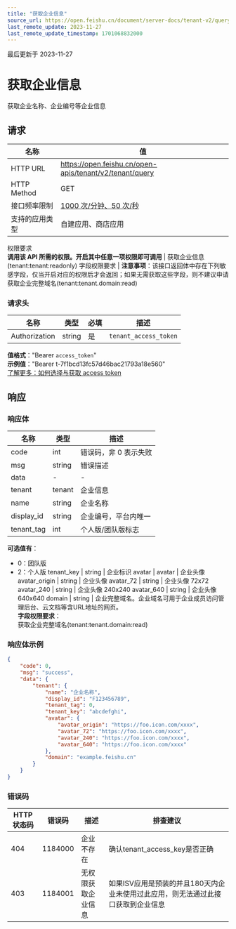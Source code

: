 ```yaml
---
title: "获取企业信息"
source_url: https://open.feishu.cn/document/server-docs/tenant-v2/query
last_remote_update: 2023-11-27
last_remote_update_timestamp: 1701068832000
---
```

最后更新于 2023-11-27

# 获取企业信息

获取企业名称、企业编号等企业信息

## 请求
名称 | 值
---|---
HTTP URL | https://open.feishu.cn/open-apis/tenant/v2/tenant/query
HTTP Method | GET
接口频率限制 | [1000 次/分钟、50 次/秒](https://open.feishu.cn/document/ukTMukTMukTM/uUzN04SN3QjL1cDN)
支持的应用类型 | 自建应用、商店应用
权限要求  
            **调用该 API 所需的权限。开启其中任意一项权限即可调用** | 获取企业信息(tenant:tenant:readonly)
字段权限要求 | **注意事项**：该接口返回体中存在下列敏感字段，仅当开启对应的权限后才会返回；如果无需获取这些字段，则不建议申请  
        获取企业完整域名(tenant:tenant.domain:read)

### 请求头

名称 | 类型 | 必填 | 描述
--- | --- | --- | ---
Authorization | string | 是 | `tenant_access_token`  
**值格式**："Bearer `access_token`"  
**示例值**："Bearer t-7f1bcd13fc57d46bac21793a18e560"  
[了解更多：如何选择与获取 access token](https://open.feishu.cn/document/uAjLw4CM/ugTN1YjL4UTN24CO1UjN/trouble-shooting/how-to-choose-which-type-of-token-to-use)

## 响应

### 响应体

名称 | 类型 | 描述
--- | --- | ---
code | int | 错误码，非 0 表示失败
msg | string | 错误描述
data | \- | \-
tenant | tenant | 企业信息
name | string | 企业名称
display_id | string | 企业编号，平台内唯一
tenant_tag | int | 个人版/团队版标志  
**可选值有**：  
- 0：团队版  
- 2：个人版
tenant_key | string | 企业标识
avatar | avatar | 企业头像
avatar_origin | string | 企业头像
avatar_72 | string | 企业头像 72x72
avatar_240 | string | 企业头像 240x240
avatar_640 | string | 企业头像 640x640
domain | string | 企业完整域名。企业域名可用于企业成员访问管理后台、云文档等含URL地址的网页。  
**字段权限要求**：  
获取企业完整域名(tenant:tenant.domain:read)

### 响应体示例
```json
{
    "code": 0,
    "msg": "success",
    "data": {
        "tenant": {
            "name": "企业名称",
            "display_id": "F123456789",
            "tenant_tag": 0,
            "tenant_key": "abcdefghi",
            "avatar": {
                "avatar_origin": "https://foo.icon.com/xxxx",
                "avatar_72": "https://foo.icon.com/xxxx",
                "avatar_240": "https://foo.icon.com/xxxx",
                "avatar_640": "https://foo.icon.com/xxxx"
            },
            "domain": "example.feishu.cn"
        }
    }
}
```

### 错误码

HTTP状态码 | 错误码 | 描述 | 排查建议
--- | --- | --- | ---
404 | 1184000 | 企业不存在 | 确认tenant_access_key是否正确
403 | 1184001 | 无权限获取企业信息 | 如果ISV应用是预装的并且180天内企业未使用过此应用，则无法通过此接口获取到企业信息
